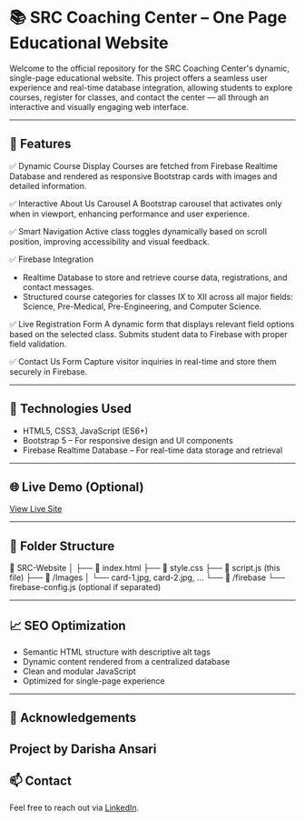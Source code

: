 # 📚 SRC Coaching Center – One Page Educational Website

Welcome to the official repository for the SRC Coaching Center's dynamic, single-page educational website. This project offers a seamless user experience and real-time database integration, allowing students to explore courses, register for classes, and contact the center — all through an interactive and visually engaging web interface.

---

## 🚀 Features

✅ Dynamic Course Display
Courses are fetched from Firebase Realtime Database and rendered as responsive Bootstrap cards with images and detailed information.

✅ Interactive About Us Carousel
A Bootstrap carousel that activates only when in viewport, enhancing performance and user experience.

✅ Smart Navigation
Active class toggles dynamically based on scroll position, improving accessibility and visual feedback.

✅ Firebase Integration

* Realtime Database to store and retrieve course data, registrations, and contact messages.
* Structured course categories for classes IX to XII across all major fields: Science, Pre-Medical, Pre-Engineering, and Computer Science.

✅ Live Registration Form
A dynamic form that displays relevant field options based on the selected class. Submits student data to Firebase with proper field validation.

✅ Contact Us Form
Capture visitor inquiries in real-time and store them securely in Firebase.

---

## 🔧 Technologies Used

* HTML5, CSS3, JavaScript (ES6+)
* Bootstrap 5 – For responsive design and UI components
* Firebase Realtime Database – For real-time data storage and retrieval

---

## 🌐 Live Demo (Optional)

[View Live Site](https://darishaansarii.github.io/SRC)

---

## 🧩 Folder Structure


📁 SRC-Website
│
├── 📄 index.html
├── 📄 style.css
├── 📄 script.js (this file)
├── 📁 /Images
│   └── card-1.jpg, card-2.jpg, ...
└── 📁 /firebase
    └── firebase-config.js (optional if separated)


---
## 📈 SEO Optimization

* Semantic HTML structure with descriptive alt tags
* Dynamic content rendered from a centralized database
* Clean and modular JavaScript
* Optimized for single-page experience

---

## 🙌 Acknowledgements

Project by Darisha Ansari
---

## 📫 Contact

Feel free to reach out via [LinkedIn](https://www.linkedin.com/in/darishaansarii/).

